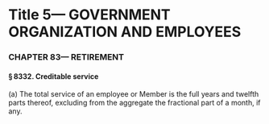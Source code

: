 
# Title 5— GOVERNMENT ORGANIZATION AND EMPLOYEES
### CHAPTER 83— RETIREMENT
#### § 8332. Creditable service

(a) The total service of an employee or Member is the full years and twelfth parts thereof, excluding from the aggregate the fractional part of a month, if any.
